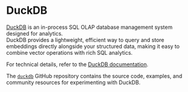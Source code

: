 # DuckDB  

[DuckDB](https://duckdb.org/) is an in-process SQL OLAP database management system designed for analytics.  
DuckDB provides a lightweight, efficient way to query and store embeddings directly alongside your structured data, making it easy to combine vector operations with rich SQL analytics.  

For technical details, refer to the [DuckDB documentation](https://duckdb.org/docs/).  

The [`duckdb`](https://github.com/duckdb/duckdb) GitHub repository contains the source code, examples, and community resources for experimenting with DuckDB.  
